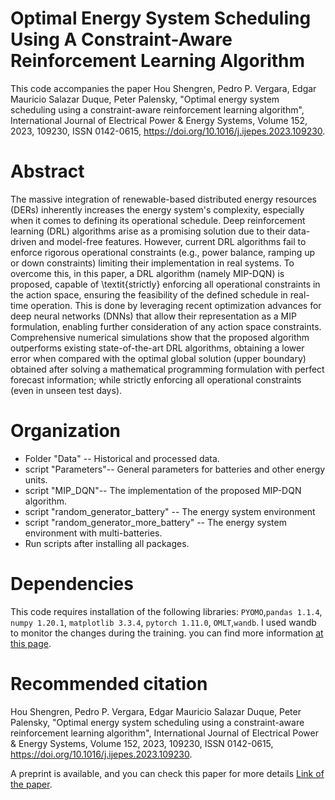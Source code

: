 
# Optimal Energy System Scheduling Using A Constraint-Aware Reinforcement Learning Algorithm

This code accompanies the paper Hou Shengren, Pedro P. Vergara, Edgar Mauricio Salazar Duque, Peter Palensky, "Optimal energy system scheduling using a constraint-aware reinforcement learning algorithm", International Journal of Electrical Power & Energy Systems,
Volume 152, 2023, 109230, ISSN 0142-0615, https://doi.org/10.1016/j.ijepes.2023.109230.

# Abstract 
The massive integration of renewable-based distributed energy resources (DERs) inherently increases the energy system's complexity, especially when it comes to defining its operational schedule. Deep reinforcement learning (DRL) algorithms arise as a promising solution due to their data-driven and model-free features. However, current DRL algorithms fail to enforce rigorous operational constraints (e.g., power balance, ramping up or down constraints) limiting their implementation in real systems. To overcome this, in this paper, a DRL algorithm (namely MIP-DQN) is proposed, capable of \textit{strictly} enforcing all operational constraints in the action space, ensuring the feasibility of the defined schedule in real-time operation. This is done by leveraging recent optimization advances for deep neural networks (DNNs) that allow their representation as a MIP formulation, enabling further consideration of any action space constraints. Comprehensive numerical simulations show that the proposed algorithm outperforms existing state-of-the-art DRL algorithms, obtaining a lower error when compared with the optimal global solution (upper boundary) obtained after solving a mathematical programming formulation with perfect forecast information; while strictly enforcing all operational constraints (even in unseen test days).

# Organization
* Folder "Data" -- Historical and processed data.
* script "Parameters"-- General parameters for batteries and other energy units.
* script "MIP_DQN"-- The implementation of the proposed MIP-DQN algorithm.
* script "random_generator_battery" -- The energy system environment
* script "random_generator_more_battery" -- The energy system environment with multi-batteries. 
* Run scripts after installing all packages. 

# Dependencies
This code requires installation of the following libraries: ```PYOMO```,```pandas 1.1.4```, ```numpy 1.20.1```, ```matplotlib 3.3.4```, ```pytorch 1.11.0```,  ```OMLT```,```wandb```. I used wandb to monitor the changes during the training. you can find more information [at this page](https://arxiv.org/abs/2305.05484).

# Recommended citation
Hou Shengren, Pedro P. Vergara, Edgar Mauricio Salazar Duque, Peter Palensky, "Optimal energy system scheduling using a constraint-aware reinforcement learning algorithm", International Journal of Electrical Power & Energy Systems,
Volume 152, 2023, 109230, ISSN 0142-0615, https://doi.org/10.1016/j.ijepes.2023.109230.

A preprint is available, and you can check this paper for more details  [Link of the paper](https://arxiv.org/abs/2305.05484).
